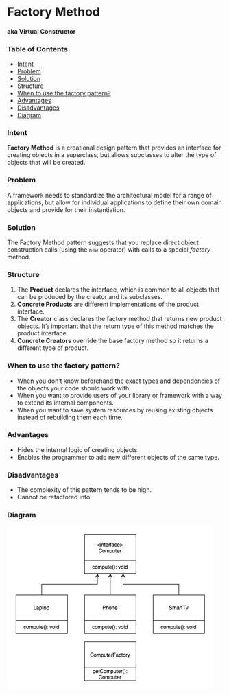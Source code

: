 # Factory Method 
#### aka Virtual Constructor

### Table of Contents

* [Intent](#intent)
* [Problem](#problem)
* [Solution](#solution)
* [Structure](#structure)
* [When to use the factory pattern?](#when-to-use-the-factory-pattern?)
* [Advantages](#advantages)
* [Disadvantages](#disadvantages)
* [Diagram](#diagram)

### Intent
**Factory Method** is a creational design pattern that provides an interface for creating objects in a superclass, but allows subclasses to alter the type of objects that will be created.

### Problem
A framework needs to standardize the architectural model for a range of applications, but allow for individual applications to define their own domain objects and provide for their instantiation.

### Solution
The Factory Method pattern suggests that you replace direct object construction calls (using the `new` operator) with calls to a special *factory* method.

### Structure
1. The **Product** declares the interface, which is common to all objects that can be produced by the creator and its subclasses.
2. **Concrete Products** are different implementations of the product interface.
3. The **Creator** class declares the factory method that returns new product objects. It’s important that the return type of this method matches the product interface.
4. **Concrete Creators** override the base factory method so it returns a different type of product.


### When to use the factory pattern?
- When you don’t know beforehand the exact types and dependencies of the objects your code should work with.
- When you want to provide users of your library or framework with a way to extend its internal components.
- When you want to save system resources by reusing existing objects instead of rebuilding them each time.

### Advantages
- Hides the internal logic of creating objects.
- Enables the programmer to add new different objects of the same type.

### Disadvantages
- The complexity of this pattern tends to be high.
- Cannot be refactored into.

### Diagram

![](../../../../resources/images/factory-method-diagram.png)
